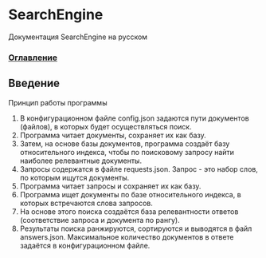 # SearchEngine
Документация SearchEngine на русском

### [Оглавление](../index.md)

## Введение
Принцип работы программы
	
1. В конфигурационном файле config.json задаются пути документов (файлов), в которых будет осуществляться поиск.
2. Программа читает документы, сохраняет их как базу.
3. Затем, на основе базы документов, программа создаёт базу относительного индекса, чтобы по поисковому запросу 
найти наиболее релевантные документы.
4. Запросы содержатся в файле requests.json. Запрос - это набор слов, по которым ищутся документы.
5. Программа читает запросы и сохраняет их как базу.
6. Программа ищет документы по базе относительного индекса, в которых встречаются слова запросов.
7. На основе этого поиска создаётся база релевантности ответов (соответствие запроса и документа по рангу).
8. Результаты поиска ранжируются, сортируются и выводятся в файл answers.json. Максимальное количество 
документов в ответе задаётся в конфигурационном файле.
